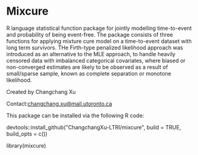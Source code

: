 # Mixcure

R language statistical function package for jointly modelling time-to-event and probability of being event-free. The package consists of three functions for applying mixture cure model on a time-to-event dataset with long term survivors. THe Firth-type penalized likelihood approach was introduced as an alternative to the MLE approach, to handle heavily censored data with imbalanced categorical covariates, where biased or non-converged estimates are likely to be observed as a result of small/sparse sample, known as complete separation or monotone likelihood.

Created by Changchang Xu

Contact:changchang.xu@mail.utoronto.ca

This package can be installed via the following R code:

devtools::install_github("ChangchangXu-LTRI/mixcure", build = TRUE, build_opts = c())

library(mixcure)
